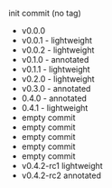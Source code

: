 init commit (no tag)

- v0.0.0
- v0.0.1 - lightweight
- v0.0.2 - lightweight
- v0.1.0 - annotated
- v0.1.1 - lightweight
- v0.2.0 - lightweight
- v0.3.0 - annotated
- 0.4.0 - annotated
- 0.4.1 - lightweight
- empty commit
- empty commit
- empty commit
- empty commit
- empty commit
- v0.4.2-rc1 lightweight
- v0.4.2-rc2 annotated